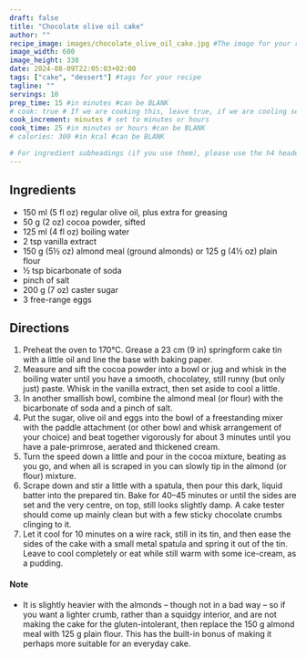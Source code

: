 ```yaml
---
draft: false
title: "Chocolate olive oil cake"
author: ""
recipe_image: images/chocolate_olive_oil_cake.jpg #The image for your recipe
image_width: 600
image_height: 338
date: 2024-08-09T22:05:03+02:00
tags: ["cake", "dessert"] #tags for your recipe
tagline: ""
servings: 10
prep_time: 15 #in minutes #can be BLANK
# cook: true # If we are cooking this, leave true, if we are cooling set to false
cook_increment: minutes # set to minutes or hours
cook_time: 25 #in minutes or hours #can be BLANK
# calories: 300 #in kcal #can be BLANK

# For ingredient subheadings (if you use them), please use the h4 header.  For print view I have those elements targeted
---
```



## Ingredients

- 150 ml (5 fl oz) regular olive oil, plus extra for greasing
- 50 g (2 oz) cocoa powder, sifted
- 125 ml (4 fl oz) boiling water
- 2 tsp vanilla extract
- 150 g (5½ oz) almond meal (ground almonds) or 125 g (4½ oz) plain flour
- ½ tsp bicarbonate of soda
- pinch of salt
- 200 g (7 oz) caster sugar
- 3 free-range eggs

## Directions

1. Preheat the oven to 170°C. Grease a 23 cm (9 in) springform cake tin with a little oil and line the base with baking paper.
2. Measure and sift the cocoa powder into a bowl or jug and whisk in the boiling water until you have a smooth, chocolatey, still runny (but only just) paste. Whisk in the vanilla extract, then set aside to cool a little.
3. In another smallish bowl, combine the almond meal (or flour) with the bicarbonate of soda and a pinch of salt.
4. Put the sugar, olive oil and eggs into the bowl of a freestanding mixer with the paddle attachment (or other bowl and whisk arrangement of your choice) and beat together vigorously for about 3 minutes until you have a pale-primrose, aerated and thickened cream.
5. Turn the speed down a little and pour in the cocoa mixture, beating as you go, and when all is scraped in you can slowly tip in the almond (or flour) mixture.
6. Scrape down and stir a little with a spatula, then pour this dark, liquid batter into the prepared tin. Bake for 40–45 minutes or until the sides are set and the very centre, on top, still looks slightly damp. A cake tester should come up mainly clean but with a few sticky chocolate crumbs clinging to it.
7. Let it cool for 10 minutes on a wire rack, still in its tin, and then ease the sides of the cake with a small metal spatula and spring it out of the tin. Leave to cool completely or eat while still warm with some ice-cream, as a pudding.

#### Note
- It is slightly heavier with the almonds – though not in a bad way – so if you want a lighter crumb, rather than a squidgy interior, and are not making the cake for the gluten-intolerant, then replace the 150 g almond meal with 125 g plain flour. This has the built-in bonus of making it perhaps more suitable for an everyday cake.